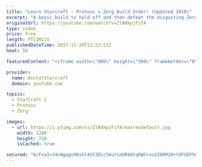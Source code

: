 ```yaml
---
title: "Learn Starcraft - Protoss v Zerg Build Order! (Updated 2018)"
excerpt: "A basic build to hold off and then defeat the disgusting Zerg! Meant for lower level players who have little direction, not for high level players looking for the dankest meta :) -- Watch live at https://www.twitch.tv/wintergaming"
originalUrl: https://youtube.com/watch?v=ZlNdkpjFifA
type: video
price: Free
length: PT13M21S
publishedDateTime: 2017-11-20T12:23:53Z
heat: 50

featuredContent: "<iframe width=\"800\" height=\"500\" frameborder=\"0\" src=\"https://www.youtube.com/embed/ZlNdkpjFifA\" allow=\"accelerometer; autoplay; encrypted-media; gyroscope; picture-in-picture\" allowfullscreen></iframe>"

provider:
  name: WinterStarcraft
  domain: youtube.com

topics:
  - StarCraft 2
  - Protoss
  - Zerg

images:
  - url: https://i.ytimg.com/vi/ZlNdkpjFifA/maxresdefault.jpg
    width: 1280
    height: 720
    isCached: true

secured: "6/Fxa1+J4cWgqgv96shl4CF3DicS4uYieORk8tq6WC+xuSIbRM10+tOFUEP5PbNI5rAn6yjrsayBF3mas7DlIFMfdnDtVNmiTsq8IDsMdHr0ZSoQOfiAUdYntUkFo5YQ7rWcmzBnPFjJcYHMFuP2H3o2lLVqV77jWEE25hJdZoAMBwBehhN+F0NvgYQhQsPgo+mFcqpQMxxpm27H/Y6VZiP6YCxyNqw2GuZgDkVympoNXquBaXk0mk5cUvD0xo/MVhrrG6BeSEnSG2soXi+2ejS+IC3gPwilhfFqKgmepC8yeEq7mFYjfpyk434VCQDJOIuBA4k9BEe8TtkMqjsrPlnFITbYmEYqcyIA7q9tYQx2M7urXxpHtlMxIJG+P8KUslDVntdEngtWy0J3+hA3LL7T1dkNHKmUhpNUkM+WvM8=;xiCbckUqYCefWLHI3WsfdQ=="
---
```


